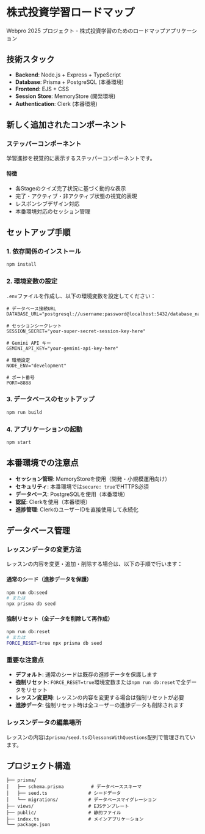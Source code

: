 # 株式投資学習ロードマップ

Webpro 2025 プロジェクト - 株式投資学習のためのロードマップアプリケーション

## 技術スタック

- **Backend**: Node.js + Express + TypeScript
- **Database**: Prisma + PostgreSQL (本番環境)
- **Frontend**: EJS + CSS
- **Session Store**: MemoryStore (開発環境)
- **Authentication**: Clerk (本番環境)

## 新しく追加されたコンポーネント

### ステッパーコンポーネント

学習進捗を視覚的に表示するステッパーコンポーネントです。

#### 特徴
- 各Stageのクイズ完了状況に基づく動的な表示
- 完了・アクティブ・非アクティブ状態の視覚的表現
- レスポンシブデザイン対応
- 本番環境対応のセッション管理

## セットアップ手順

### 1. 依存関係のインストール

```bash
npm install
```

### 2. 環境変数の設定

`.env`ファイルを作成し、以下の環境変数を設定してください：

```env
# データベース接続URL
DATABASE_URL="postgresql://username:password@localhost:5432/database_name"

# セッションシークレット
SESSION_SECRET="your-super-secret-session-key-here"

# Gemini API キー
GEMINI_API_KEY="your-gemini-api-key-here"

# 環境設定
NODE_ENV="development"

# ポート番号
PORT=8888
```

### 3. データベースのセットアップ

```bash
npm run build
```

### 4. アプリケーションの起動

```bash
npm start
```

## 本番環境での注意点

- **セッション管理**: MemoryStoreを使用（開発・小規模運用向け）
- **セキュリティ**: 本番環境では`secure: true`でHTTPS必須
- **データベース**: PostgreSQLを使用（本番環境）
- **認証**: Clerkを使用（本番環境）
- **進捗管理**: ClerkのユーザーIDを直接使用して永続化

## データベース管理

### レッスンデータの変更方法

レッスンの内容を変更・追加・削除する場合は、以下の手順で行います：

#### 通常のシード（進捗データを保護）
```bash
npm run db:seed
# または
npx prisma db seed
```

#### 強制リセット（全データを削除して再作成）
```bash
npm run db:reset
# または
FORCE_RESET=true npx prisma db seed
```

### 重要な注意点

- **デフォルト**: 通常のシードは既存の進捗データを保護します
- **強制リセット**: `FORCE_RESET=true`環境変数または`npm run db:reset`で全データをリセット
- **レッスン変更時**: レッスンの内容を変更する場合は強制リセットが必要
- **進捗データ**: 強制リセット時は全ユーザーの進捗データも削除されます

### レッスンデータの編集場所

レッスンの内容は`prisma/seed.ts`の`lessonsWithQuestions`配列で管理されています。

## プロジェクト構造

```
├── prisma/
│   ├── schema.prisma          # データベーススキーマ
│   ├── seed.ts               # シードデータ
│   └── migrations/           # データベースマイグレーション
├── views/                    # EJSテンプレート
├── public/                   # 静的ファイル
├── index.ts                  # メインアプリケーション
└── package.json
```
